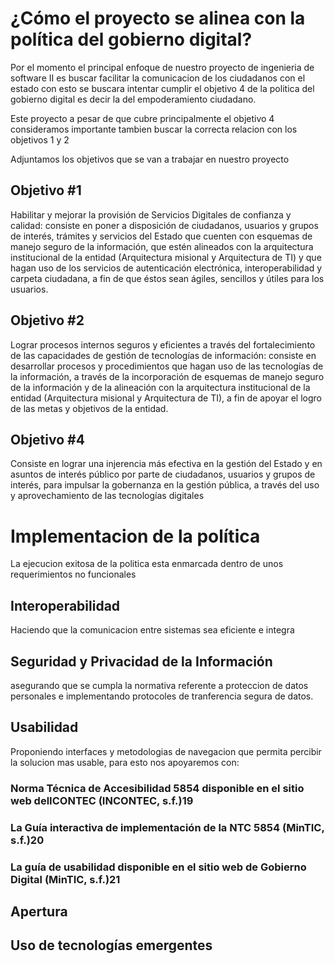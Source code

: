 # ¿Cómo el proyecto se alinea con la política del gobierno digital?

Por el momento el principal enfoque de nuestro proyecto de ingenieria de software II es buscar 
facilitar la comunicacion de los ciudadanos con el estado con esto se buscara intentar cumplir
el objetivo 4 de la politica del gobierno digital es decir la del empoderamiento ciudadano.

Este proyecto a pesar de que cubre principalmente el objetivo 4 consideramos importante tambien
buscar la correcta relacion con los objetivos 1 y 2

Adjuntamos los objetivos que se van a trabajar en nuestro proyecto

## Objetivo #1 

Habilitar y mejorar la provisión de Servicios Digitales de confianza y calidad: consiste
en poner a disposición de ciudadanos, usuarios y grupos de interés, trámites y servicios del
Estado que cuenten con esquemas de manejo seguro de la información, que estén alineados
con la arquitectura institucional de la entidad (Arquitectura misional y Arquitectura de TI) y
que hagan uso de los servicios de autenticación electrónica, interoperabilidad y carpeta
ciudadana, a fin de que éstos sean ágiles, sencillos y útiles para los usuarios.

## Objetivo #2 

Lograr procesos internos seguros y eficientes a través del fortalecimiento de las
capacidades de gestión de tecnologías de información: consiste en desarrollar procesos y
procedimientos que hagan uso de las tecnologías de la información, a través de la
incorporación de esquemas de manejo seguro de la información y de la alineación con la
arquitectura institucional de la entidad (Arquitectura misional y Arquitectura de TI), a fin de
apoyar el logro de las metas y objetivos de la entidad.


## Objetivo #4 

Consiste en lograr una injerencia más efectiva en la gestión del Estado y en asuntos de interés público
por parte de ciudadanos, usuarios y grupos de interés, para impulsar la gobernanza en la
gestión pública, a través del uso y aprovechamiento de las tecnologías digitales

# Implementacion de la política
La ejecucion exitosa de la politica esta enmarcada dentro de unos requerimientos no funcionales 
## Interoperabilidad
Haciendo que la comunicacion entre sistemas sea eficiente e integra
## Seguridad y Privacidad de la Información
asegurando que se cumpla la normativa referente a proteccion de datos personales e implementando protocoles de tranferencia segura de datos.
## Usabilidad
Proponiendo interfaces y metodologias de navegacion que permita percibir la solucion mas usable, para esto nos apoyaremos con:
### Norma Técnica de Accesibilidad 5854 disponible en el sitio web delICONTEC (INCONTEC, s.f.)19
### La Guía interactiva de implementación de la NTC 5854 (MinTIC, s.f.)20
### La guía de usabilidad disponible en el sitio web de Gobierno Digital (MinTIC, s.f.)21

## Apertura
## Uso de tecnologías emergentes
